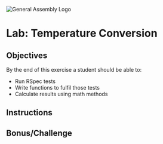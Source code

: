 ![General Assembly Logo](http://i.imgur.com/ke8USTq.png)

# Lab: Temperature Conversion

## Objectives

By the end of this exercise a student should be able to:

- Run RSpec tests
- Write functions to fulfil those tests
- Calculate results using math methods

## Instructions

## Bonus/Challenge

